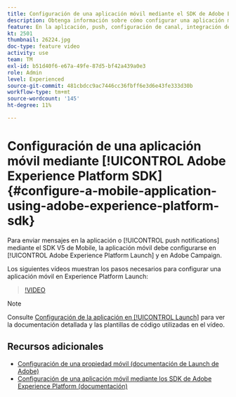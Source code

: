 ```yaml
---
title: Configuración de una aplicación móvil mediante el SDK de Adobe Experience Platform
description: Obtenga información sobre cómo configurar una aplicación móvil en Adobe Experience Platform Launch y cómo configurarla en Adobe Campaign.
feature: En la aplicación, push, configuración de canal, integración de SDK móvil
kt: 2501
thumbnail: 26224.jpg
doc-type: feature video
activity: use
team: TM
exl-id: b51d40f6-e67a-49fe-87d5-bf42a439a0e3
role: Admin
level: Experienced
source-git-commit: 481cbdcc9ac7446cc36fbff6e3d6e43fe333d30b
workflow-type: tm+mt
source-wordcount: '145'
ht-degree: 11%

---
```


# Configuración de una aplicación móvil mediante [!UICONTROL Adobe Experience Platform SDK] {#configure-a-mobile-application-using-adobe-experience-platform-sdk}

Para enviar mensajes en la aplicación o [!UICONTROL push notifications] mediante el SDK V5 de Mobile, la aplicación móvil debe configurarse en [!UICONTROL Adobe Experience Platform Launch] y en Adobe Campaign.

Los siguientes vídeos muestran los pasos necesarios para configurar una aplicación móvil en Experience Platform Launch:

>[!VIDEO](https://video.tv.adobe.com/v/26224?quality=12)

>[!NOTE]
>
>Consulte [Configuración de la aplicación en [!UICONTROL Launch]](https://experienceleague.adobe.com/docs/campaign-standard/using/administrating/configuring-channels/configuring-a-mobile-application.html?lang=en) para ver la documentación detallada y las plantillas de código utilizadas en el vídeo.

## Recursos adicionales

* [Configuración de una propiedad móvil (documentación de Launch de Adobe)](https://aep-sdks.gitbook.io/docs/getting-started/create-a-mobile-property)
* [Configuración de una aplicación móvil mediante los SDK de Adobe Experience Platform (documentación)](https://experienceleague.adobe.com/docs/campaign-standard/using/administrating/configuring-channels/configuring-a-mobile-application.html?lang=en)
